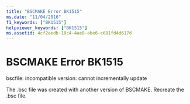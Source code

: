 ```yaml
---
title: "BSCMAKE Error BK1515"
ms.date: "11/04/2016"
f1_keywords: ["BK1515"]
helpviewer_keywords: ["BK1515"]
ms.assetid: 4cf2aedb-10c4-4ae8-abe6-c681fd4d617d
---
```

# BSCMAKE Error BK1515

bscfile: incompatible version: cannot incrementally update

The .bsc file was created with another version of BSCMAKE. Recreate the .bsc file.